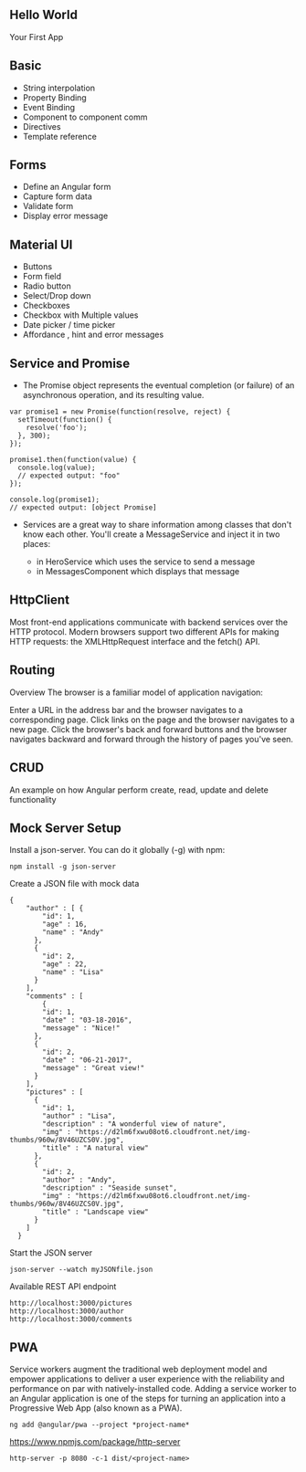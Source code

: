 ## Hello World

Your First App

## Basic 

* String interpolation
* Property Binding
* Event Binding
* Component to component comm
* Directives
* Template reference

## Forms

* Define an Angular form
* Capture form data
* Validate form 
* Display error message 

## Material UI
* Buttons
* Form field
* Radio button
* Select/Drop down
* Checkboxes
* Checkbox with Multiple values
* Date picker / time picker
* Affordance , hint and error messages

## Service and Promise
* The Promise object represents the eventual completion (or failure) of an asynchronous operation, and its resulting value. 

```
var promise1 = new Promise(function(resolve, reject) {
  setTimeout(function() {
    resolve('foo');
  }, 300);
});

promise1.then(function(value) {
  console.log(value);
  // expected output: "foo"
});

console.log(promise1);
// expected output: [object Promise]
```

* Services are a great way to share information among classes that don't know each other. You'll create a MessageService and inject it in two places:

  * in HeroService which uses the service to send a message
  * in MessagesComponent which displays that message

## HttpClient

Most front-end applications communicate with backend services over the HTTP protocol. Modern browsers support two different APIs for making HTTP requests: the XMLHttpRequest interface and the fetch() API.

## Routing

Overview
The browser is a familiar model of application navigation:

Enter a URL in the address bar and the browser navigates to a corresponding page.
Click links on the page and the browser navigates to a new page.
Click the browser's back and forward buttons and the browser navigates backward and forward through the history of pages you've seen.


## CRUD

An example on how Angular perform create, read, update and delete functionality


## Mock Server Setup
Install a json-server. You can do it globally (-g) with npm:

```
npm install -g json-server
```

Create a JSON file with mock data

```
{
    "author" : [ {
        "id": 1,
        "age" : 16,
        "name" : "Andy"
      }, 
      {
        "id": 2,
        "age" : 22,
        "name" : "Lisa"
      }
    ],
    "comments" : [ 
        {
        "id": 1,
        "date" : "03-18-2016",
        "message" : "Nice!"
      },
      {
        "id": 2,
        "date" : "06-21-2017",
        "message" : "Great view!"
      }
    ],
    "pictures" : [
      {
        "id": 1,
        "author" : "Lisa",
        "description" : "A wonderful view of nature",
        "img" : "https://d2lm6fxwu08ot6.cloudfront.net/img-thumbs/960w/8V46UZCS0V.jpg",
        "title" : "A natural view"
      },
      {
        "id": 2,
        "author" : "Andy",
        "description" : "Seaside sunset",
        "img" : "https://d2lm6fxwu08ot6.cloudfront.net/img-thumbs/960w/8V46UZCS0V.jpg",
        "title" : "Landscape view"
      }
    ]
  }
```

Start the JSON server 

```
json-server --watch myJSONfile.json
```

Available REST API endpoint

```
http://localhost:3000/pictures
http://localhost:3000/author
http://localhost:3000/comments
```

## PWA

Service workers augment the traditional web deployment model and empower applications to deliver a user experience with the reliability and performance on par with natively-installed code. Adding a service worker to an Angular application is one of the steps for turning an application into a Progressive Web App (also known as a PWA).

```
ng add @angular/pwa --project *project-name*
```

https://www.npmjs.com/package/http-server

```
http-server -p 8080 -c-1 dist/<project-name>
```
